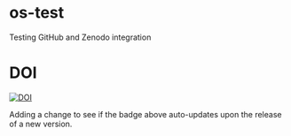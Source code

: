 # os-test
Testing GitHub and Zenodo integration

# DOI

[![DOI](https://sandbox.zenodo.org/badge/788661247.svg)](https://sandbox.zenodo.org/doi/10.5072/zenodo.46974)

Adding a change to see if the badge above auto-updates upon the release of a new version.
